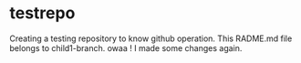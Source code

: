 # testrepo
Creating a testing repository to know github operation.
This RADME.md file belongs to child1-branch.
owaa ! I made some changes again.
